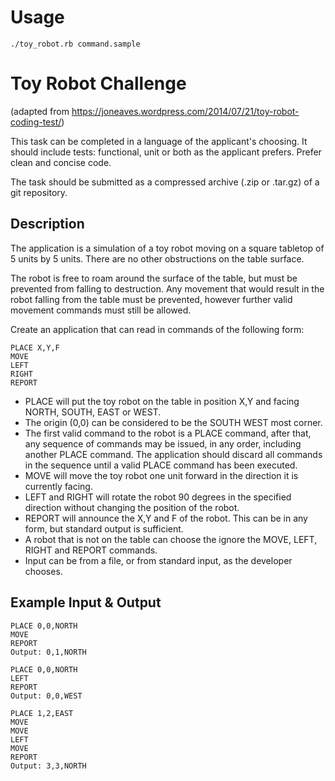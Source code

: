 # Usage
`./toy_robot.rb command.sample`

# Toy Robot Challenge

(adapted from https://joneaves.wordpress.com/2014/07/21/toy-robot-coding-test/)

This task can be completed in a language of the applicant's choosing. It should include tests: functional, unit or both as the applicant prefers. Prefer clean and concise code.

The task should be submitted as a compressed archive (.zip or .tar.gz) of a git repository.

## Description

The application is a simulation of a toy robot moving on a square tabletop of 5 units by 5 units. There are no other obstructions on the table surface.

The robot is free to roam around the surface of the table, but must be prevented from falling to destruction. Any movement that would result in the robot falling from the table must be prevented, however further valid movement commands must still be allowed.

Create an application that can read in commands of the following form:

```
PLACE X,Y,F
MOVE
LEFT
RIGHT
REPORT
```

  * PLACE will put the toy robot on the table in position X,Y and facing NORTH, SOUTH, EAST or WEST.
  * The origin (0,0) can be considered to be the SOUTH WEST most corner.
  * The first valid command to the robot is a PLACE command, after that, any sequence of commands may be issued, in any order, including another PLACE command. The application should discard all commands in the sequence until a valid PLACE command has been executed.
  * MOVE will move the toy robot one unit forward in the direction it is currently facing.
  * LEFT and RIGHT will rotate the robot 90 degrees in the specified direction without changing the position of the robot.
  * REPORT will announce the X,Y and F of the robot. This can be in any form, but standard output is sufficient.
  * A robot that is not on the table can choose the ignore the MOVE, LEFT, RIGHT and REPORT commands.
  * Input can be from a file, or from standard input, as the developer chooses.

## Example Input & Output

```
PLACE 0,0,NORTH
MOVE
REPORT
Output: 0,1,NORTH
```

```
PLACE 0,0,NORTH
LEFT
REPORT
Output: 0,0,WEST
```

```
PLACE 1,2,EAST
MOVE
MOVE
LEFT
MOVE
REPORT
Output: 3,3,NORTH
```
